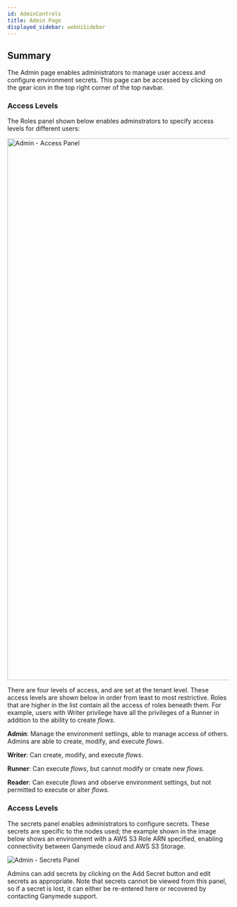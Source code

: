 ```yaml
---
id: AdminControls
title: Admin Page
displayed_sidebar: webUiSidebar
---
```


## Summary

The Admin page enables administrators to manage user access and configure environment secrets. This page can be accessed by clicking on the gear icon in the top right corner of the top navbar.

### Access Levels

The Roles panel shown below enables adminstrators to specify access levels for different users:

<img width="1228" alt="Admin - Access Panel" src="https://user-images.githubusercontent.com/46538575/225719236-4a5681c2-e883-4acd-9302-ab2925f09eac.png"/>

There are four levels of access, and are set at the tenant level.  These access levels are shown below in order from least to most restrictive. Roles that are higher in the list contain all the access of roles beneath them.  For example, users with Writer privilege have all the privileges of a Runner in addition to the ability to create _flows_.

**Admin**:
    Manage the environment settings, able to manage access of others. Admins are able to create, modify, and execute _flows_.

**Writer**:
    Can create, modify, and execute _flows_.

**Runner**:
    Can execute _flows_, but cannot modify or create new _flows_.

**Reader**:
    Can execute _flows_ and observe environment settings, but not permitted to execute or alter _flows_.

### Access Levels

The secrets panel enables administrators to configure secrets.  These secrets are specific to the nodes used; the example shown in the image below shows an environment with a AWS S3 Role ARN specified, enabling connectivity between Ganymede cloud and AWS S3 Storage.

<img alt="Admin - Secrets Panel" src="https://ganymede-bio.mo.cloudinary.net/apiServer/SecretsPanel_20230405.png" />

Admins can add secrets by clicking on the Add Secret button and edit secrets as appropriate.  Note that secrets cannot be viewed from this panel, so if a secret is lost, it can either be re-entered here or recovered by contacting Ganymede support.

